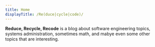 ```yaml
---
title: Home
displayTitle: /Re(duce|cycle|code)/
---
```


**Reduce, Recycle, Recode** is a blog about software engineering topics, systems administration, sometimes math, and mabye
even some other topics that are interesting.
